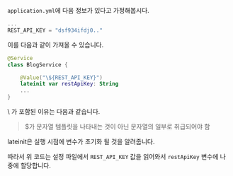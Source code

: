 `application.yml`에 다음 정보가 있다고 가정해봅시다.
```kotlin
...
REST_API_KEY = "dsf934ifdj0.."
```

이를 다음과 같이 가져올 수 있습니다.
```kotlin
@Service
class BlogService {

	@Value("\${REST_API_KEY}")
	lateinit var restApiKey: String
	...
}
```

\ 가 포함된 이유는 다음과 같습니다.
> $가 문자열 템플릿을 나타내는 것이 아닌 문자열의 일부로 취급되어야 함 

lateinit은 실행 시점에 변수가 초기화 될 것을 알려줍니다.

따라서 위 코드는 설정 파일에서 `REST_API_KEY` 값을 읽어와서 `restApiKey` 변수에 나중에 할당합니다.